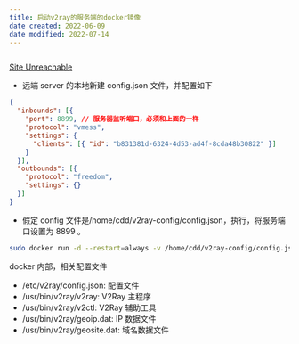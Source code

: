 ```yaml
---
title: 启动v2ray的服务端的docker镜像
date created: 2022-06-09
date modified: 2022-07-14
---
```


```bash

```

[Site Unreachable](https://www.v2ray.com/chapter_00/start.html)

- 远端 server 的本地新建 config.json 文件，并配置如下

```json
{
  "inbounds": [{
    "port": 8899, // 服务器监听端口，必须和上面的一样
    "protocol": "vmess",
    "settings": {
      "clients": [{ "id": "b831381d-6324-4d53-ad4f-8cda48b30822" }]
    }
  }],
  "outbounds": [{
    "protocol": "freedom",
    "settings": {}
  }]
}
```

- 假定 config 文件是/home/cdd/v2ray-config/config.json，执行，将服务端口设置为 8899 。

```bash
sudo docker run -d --restart=always -v /home/cdd/v2ray-config/config.json:/etc/v2ray/config.json -p 8899:8899  v2fly/v2fly-core
```

docker 内部，相关配置文件

- /etc/v2ray/config.json: 配置文件
- /usr/bin/v2ray/v2ray: V2Ray 主程序
- /usr/bin/v2ray/v2ctl: V2Ray 辅助工具
- /usr/bin/v2ray/geoip.dat: IP 数据文件
- /usr/bin/v2ray/geosite.dat: 域名数据文件
